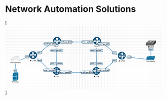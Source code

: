 # Network Automation Solutions



[![Automation Lab Topology](Lab.png?raw=true "Automation Lab Topology")]

